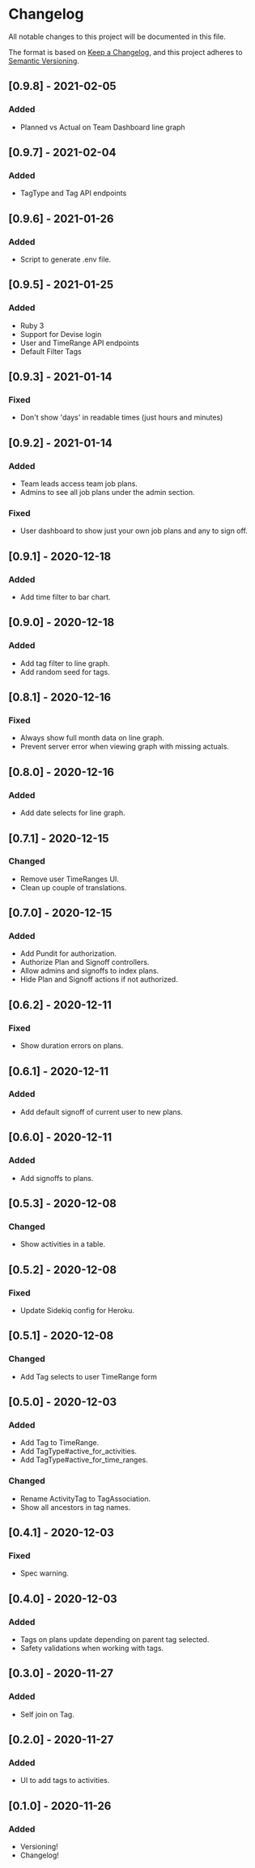 # Changelog

All notable changes to this project will be documented in this file.

The format is based on [Keep a Changelog](https://keepachangelog.com/en/1.0.0/),
and this project adheres to [Semantic Versioning](https://semver.org/spec/v2.0.0.html).

## [0.9.8] - 2021-02-05

### Added

- Planned vs Actual on Team Dashboard line graph

## [0.9.7] - 2021-02-04

### Added

- TagType and Tag API endpoints

## [0.9.6] - 2021-01-26

### Added

- Script to generate .env file.

## [0.9.5] - 2021-01-25

### Added

- Ruby 3
- Support for Devise login
- User and TimeRange API endpoints
- Default Filter Tags

## [0.9.3] - 2021-01-14

### Fixed

- Don't show 'days' in readable times (just hours and minutes)

## [0.9.2] - 2021-01-14

### Added

- Team leads access team job plans.
- Admins to see all job plans under the admin section.

### Fixed

- User dashboard to show just your own job plans and any to sign off.

## [0.9.1] - 2020-12-18

### Added

- Add time filter to bar chart.

## [0.9.0] - 2020-12-18

### Added

- Add tag filter to line graph.
- Add random seed for tags.

## [0.8.1] - 2020-12-16

### Fixed

- Always show full month data on line graph.
- Prevent server error when viewing graph with missing actuals.

## [0.8.0] - 2020-12-16

### Added

- Add date selects for line graph.

## [0.7.1] - 2020-12-15

### Changed

- Remove user TimeRanges UI.
- Clean up couple of translations.

## [0.7.0] - 2020-12-15

### Added

- Add Pundit for authorization.
- Authorize Plan and Signoff controllers.
- Allow admins and signoffs to index plans.
- Hide Plan and Signoff actions if not authorized.

## [0.6.2] - 2020-12-11

### Fixed

- Show duration errors on plans.

## [0.6.1] - 2020-12-11

### Added

- Add default signoff of current user to new plans.

## [0.6.0] - 2020-12-11

### Added

- Add signoffs to plans.

## [0.5.3] - 2020-12-08

### Changed

- Show activities in a table.

## [0.5.2] - 2020-12-08

### Fixed

- Update Sidekiq config for Heroku.

## [0.5.1] - 2020-12-08

### Changed

- Add Tag selects to user TimeRange form

## [0.5.0] - 2020-12-03

### Added

- Add Tag to TimeRange.
- Add TagType#active_for_activities.
- Add TagType#active_for_time_ranges.

### Changed

- Rename ActivityTag to TagAssociation.
- Show all ancestors in tag names.

## [0.4.1] - 2020-12-03

### Fixed

- Spec warning.

## [0.4.0] - 2020-12-03

### Added

- Tags on plans update depending on parent tag selected.
- Safety validations when working with tags.

## [0.3.0] - 2020-11-27

### Added

- Self join on Tag.

## [0.2.0] - 2020-11-27

### Added

- UI to add tags to activities.

## [0.1.0] - 2020-11-26

### Added

- Versioning!
- Changelog!
